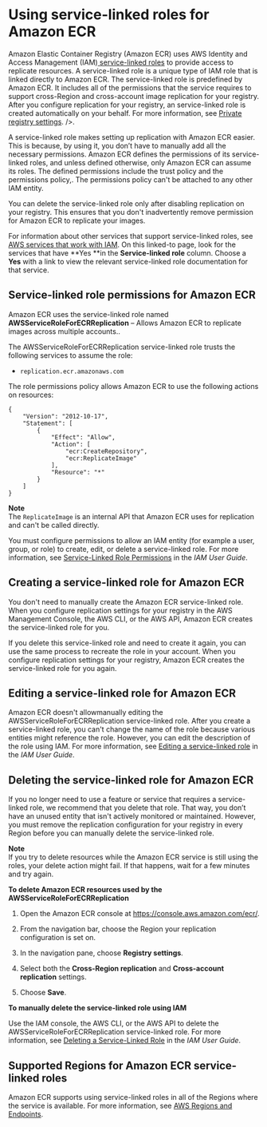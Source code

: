 # Using service\-linked roles for Amazon ECR<a name="using-service-linked-roles"></a>

Amazon Elastic Container Registry \(Amazon ECR\) uses AWS Identity and Access Management \(IAM\)[ service\-linked roles](https://docs.aws.amazon.com/IAM/latest/UserGuide/id_roles_terms-and-concepts.html#iam-term-service-linked-role) to provide access to replicate resources\. A service\-linked role is a unique type of IAM role that is linked directly to Amazon ECR\. The service\-linked role is predefined by Amazon ECR\. It includes all of the permissions that the service requires to support cross\-Region and cross\-account image replication for your registry\. After you configure replication for your registry, an service\-linked role is created automatically on your behalf\. For more information, see [Private registry settings](registry-settings.md)\. />\.

A service\-linked role makes setting up replication with Amazon ECR easier\. This is because, by using it, you don’t have to manually add all the necessary permissions\. Amazon ECR defines the permissions of its service\-linked roles, and unless defined otherwise, only Amazon ECR can assume its roles\. The defined permissions include the trust policy and the permissions policy,\. The permissions policy can't be attached to any other IAM entity\.

You can delete the service\-linked role only after disabling replication on your registry\. This ensures that you don't inadvertently remove permission for Amazon ECR to replicate your images\.

For information about other services that support service\-linked roles, see [AWS services that work with IAM](https://docs.aws.amazon.com/IAM/latest/UserGuide/reference_aws-services-that-work-with-iam.html)\. On this linked\-to page, look for the services that have **Yes **in the **Service\-linked role** column\. Choose a **Yes** with a link to view the relevant service\-linked role documentation for that service\.

## Service\-linked role permissions for Amazon ECR<a name="slr-permissions"></a>

Amazon ECR uses the service\-linked role named **AWSServiceRoleForECRReplication** – Allows Amazon ECR to replicate images across multiple accounts\.\.

The AWSServiceRoleForECRReplication service\-linked role trusts the following services to assume the role:
+ `replication.ecr.amazonaws.com`

The role permissions policy allows Amazon ECR to use the following actions on resources:

```
{
    "Version": "2012-10-17",
    "Statement": [
        {
            "Effect": "Allow",
            "Action": [
                "ecr:CreateRepository",
                "ecr:ReplicateImage"
            ],
            "Resource": "*"
        }
    ]
}
```

**Note**  
The `ReplicateImage` is an internal API that Amazon ECR uses for replication and can't be called directly\.

You must configure permissions to allow an IAM entity \(for example a user, group, or role\) to create, edit, or delete a service\-linked role\. For more information, see [Service\-Linked Role Permissions](https://docs.aws.amazon.com/IAM/latest/UserGuide/using-service-linked-roles.html#service-linked-role-permissions) in the *IAM User Guide*\.

## Creating a service\-linked role for Amazon ECR<a name="create-slr"></a>

You don't need to manually create the Amazon ECR service\-linked role\. When you configure replication settings for your registry in the AWS Management Console, the AWS CLI, or the AWS API, Amazon ECR creates the service\-linked role for you\. 

If you delete this service\-linked role and need to create it again, you can use the same process to recreate the role in your account\. When you configure replication settings for your registry, Amazon ECR creates the service\-linked role for you again\. 

## Editing a service\-linked role for Amazon ECR<a name="edit-slr"></a>

Amazon ECR doesn't allowmanually editing the AWSServiceRoleForECRReplication service\-linked role\. After you create a service\-linked role, you can't change the name of the role because various entities might reference the role\. However, you can edit the description of the role using IAM\. For more information, see [Editing a service\-linked role](https://docs.aws.amazon.com/IAM/latest/UserGuide/using-service-linked-roles.html#edit-service-linked-role) in the *IAM User Guide*\.

## Deleting the service\-linked role for Amazon ECR<a name="delete-slr"></a>

If you no longer need to use a feature or service that requires a service\-linked role, we recommend that you delete that role\. That way, you don’t have an unused entity that isn't actively monitored or maintained\. However, you must remove the replication configuration for your registry in every Region before you can manually delete the service\-linked role\.

**Note**  
If you try to delete resources while the Amazon ECR service is still using the roles, your delete action might fail\. If that happens, wait for a few minutes and try again\.

**To delete Amazon ECR resources used by the AWSServiceRoleForECRReplication**

1. Open the Amazon ECR console at [https://console\.aws\.amazon\.com/ecr/](https://console.aws.amazon.com/ecr/)\.

1. From the navigation bar, choose the Region your replication configuration is set on\.

1. In the navigation pane, choose **Registry settings**\.

1. Select both the **Cross\-Region replication** and **Cross\-account replication** settings\.

1. Choose **Save**\.

**To manually delete the service\-linked role using IAM**

Use the IAM console, the AWS CLI, or the AWS API to delete the AWSServiceRoleForECRReplication service\-linked role\. For more information, see [Deleting a Service\-Linked Role](https://docs.aws.amazon.com/IAM/latest/UserGuide/using-service-linked-roles.html#delete-service-linked-role) in the *IAM User Guide*\.

## Supported Regions for Amazon ECR service\-linked roles<a name="slr-regions"></a>

Amazon ECR supports using service\-linked roles in all of the Regions where the service is available\. For more information, see [AWS Regions and Endpoints](https://docs.aws.amazon.com/general/latest/gr/rande.html)\.